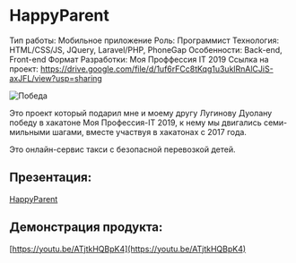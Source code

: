 # HappyParent

Тип работы: Мобильное приложение
Роль: Программист
Технология: HTML/CSS/JS, JQuery, Laravel/PHP, PhoneGap
Особенности: Back-end, Front-end
Формат Разработки: Моя Проффессия IT 2019
Ссылка на проект: https://drive.google.com/file/d/1uf6rFCc8tKqg1u3uklRnAlCJiS-axJFL/view?usp=sharing

![Победа](../../src/assets/7_1.png)

Это проект который подарил мне и моему другу Лугинову Дуолану победу в хакатоне Моя Профессия-IT 2019, к нему мы двигались семи-мильными шагами, вместе участвуя в хакатонах с 2017 года.

Это онлайн-сервис такси с безопасной перевозкой детей.

## Презентация:

[HappyParent](https://docs.google.com/presentation/d/14ezjh3ykM9qY2dgmbxNE7G1D_9HXSa9RJkAJFihi0Lw/edit?usp=sharing)

## Демонстрация продукта:

[https://youtu.be/ATjtkHQBpK4](https://youtu.be/ATjtkHQBpK4)